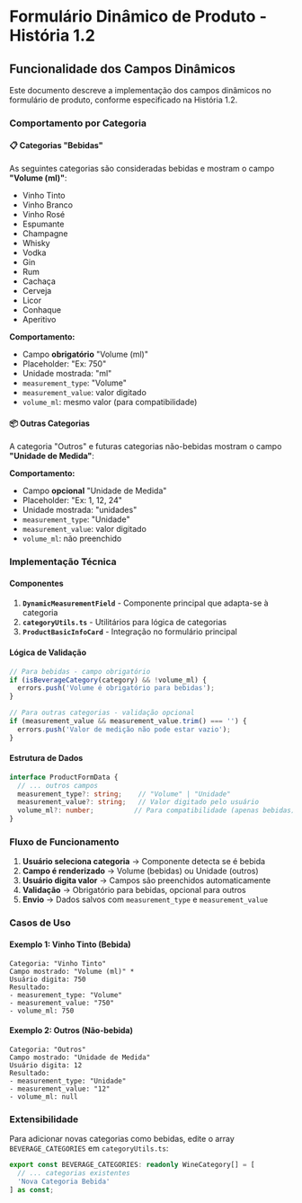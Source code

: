 # Formulário Dinâmico de Produto - História 1.2

## Funcionalidade dos Campos Dinâmicos

Este documento descreve a implementação dos campos dinâmicos no formulário de produto, conforme especificado na História 1.2.

### Comportamento por Categoria

#### 📋 **Categorias "Bebidas"**
As seguintes categorias são consideradas bebidas e mostram o campo **"Volume (ml)"**:

- Vinho Tinto
- Vinho Branco  
- Vinho Rosé
- Espumante
- Champagne
- Whisky
- Vodka
- Gin
- Rum
- Cachaça
- Cerveja
- Licor
- Conhaque
- Aperitivo

**Comportamento:**
- Campo **obrigatório** "Volume (ml)" 
- Placeholder: "Ex: 750"
- Unidade mostrada: "ml"
- `measurement_type`: "Volume"
- `measurement_value`: valor digitado 
- `volume_ml`: mesmo valor (para compatibilidade)

#### 📦 **Outras Categorias**
A categoria "Outros" e futuras categorias não-bebidas mostram o campo **"Unidade de Medida"**:

**Comportamento:**
- Campo **opcional** "Unidade de Medida"
- Placeholder: "Ex: 1, 12, 24" 
- Unidade mostrada: "unidades"
- `measurement_type`: "Unidade"
- `measurement_value`: valor digitado
- `volume_ml`: não preenchido

### Implementação Técnica

#### Componentes

1. **`DynamicMeasurementField`** - Componente principal que adapta-se à categoria
2. **`categoryUtils.ts`** - Utilitários para lógica de categorias
3. **`ProductBasicInfoCard`** - Integração no formulário principal

#### Lógica de Validação

```typescript
// Para bebidas - campo obrigatório
if (isBeverageCategory(category) && !volume_ml) {
  errors.push('Volume é obrigatório para bebidas');
}

// Para outras categorias - validação opcional
if (measurement_value && measurement_value.trim() === '') {
  errors.push('Valor de medição não pode estar vazio');
}
```

#### Estrutura de Dados

```typescript
interface ProductFormData {
  // ... outros campos
  measurement_type?: string;    // "Volume" | "Unidade"
  measurement_value?: string;   // Valor digitado pelo usuário
  volume_ml?: number;          // Para compatibilidade (apenas bebidas)
}
```

### Fluxo de Funcionamento

1. **Usuário seleciona categoria** → Componente detecta se é bebida
2. **Campo é renderizado** → Volume (bebidas) ou Unidade (outros)
3. **Usuário digita valor** → Campos são preenchidos automaticamente
4. **Validação** → Obrigatório para bebidas, opcional para outros
5. **Envio** → Dados salvos com `measurement_type` e `measurement_value`

### Casos de Uso

#### Exemplo 1: Vinho Tinto (Bebida)
```
Categoria: "Vinho Tinto"
Campo mostrado: "Volume (ml)" *
Usuário digita: 750
Resultado: 
- measurement_type: "Volume"
- measurement_value: "750"  
- volume_ml: 750
```

#### Exemplo 2: Outros (Não-bebida)
```
Categoria: "Outros"
Campo mostrado: "Unidade de Medida"
Usuário digita: 12
Resultado:
- measurement_type: "Unidade"
- measurement_value: "12"
- volume_ml: null
```

### Extensibilidade

Para adicionar novas categorias como bebidas, edite o array `BEVERAGE_CATEGORIES` em `categoryUtils.ts`:

```typescript
export const BEVERAGE_CATEGORIES: readonly WineCategory[] = [
  // ... categorias existentes
  'Nova Categoria Bebida'
] as const;
```